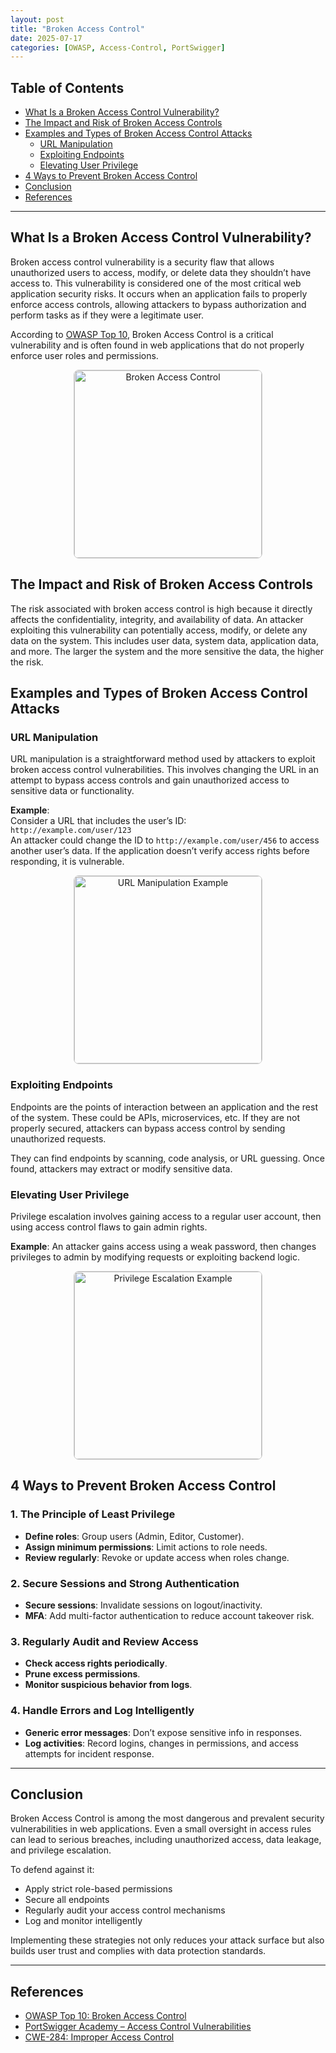 ```yaml
---
layout: post
title: "Broken Access Control"
date: 2025-07-17
categories: [OWASP, Access-Control, PortSwigger]
---
```


## Table of Contents
- [What Is a Broken Access Control Vulnerability?](#what-is-a-broken-access-control-vulnerability)
- [The Impact and Risk of Broken Access Controls](#the-impact-and-risk-of-broken-access-controls)
- [Examples and Types of Broken Access Control Attacks](#examples-and-types-of-broken-access-control-attacks)
  - [URL Manipulation](#url-manipulation)
  - [Exploiting Endpoints](#exploiting-endpoints)
  - [Elevating User Privilege](#elevating-user-privilege)
- [4 Ways to Prevent Broken Access Control](#4-ways-to-prevent-broken-access-control)
- [Conclusion](#conclusion)
- [References](#references)

---

## What Is a Broken Access Control Vulnerability?

Broken access control vulnerability is a security flaw that allows unauthorized users to access, modify, or delete data they shouldn’t have access to. This vulnerability is considered one of the most critical web application security risks. It occurs when an application fails to properly enforce access controls, allowing attackers to bypass authorization and perform tasks as if they were a legitimate user.

According to [OWASP Top 10](https://owasp.org/Top10/), Broken Access Control is a critical vulnerability and is often found in web applications that do not properly enforce user roles and permissions.



<div align="center">
  <img src="{{ site.baseurl }}/assets/images/b1.png" alt="Broken Access Control" width="300" style="border: 1px solid #ccc; border-radius: 8px;">
</div>



## The Impact and Risk of Broken Access Controls

The risk associated with broken access control is high because it directly affects the confidentiality, integrity, and availability of data. An attacker exploiting this vulnerability can potentially access, modify, or delete any data on the system. This includes user data, system data, application data, and more. The larger the system and the more sensitive the data, the higher the risk.



## Examples and Types of Broken Access Control Attacks

### URL Manipulation

URL manipulation is a straightforward method used by attackers to exploit broken access control vulnerabilities. This involves changing the URL in an attempt to bypass access controls and gain unauthorized access to sensitive data or functionality.

**Example**:  
Consider a URL that includes the user’s ID:  
`http://example.com/user/123`  
An attacker could change the ID to `http://example.com/user/456` to access another user’s data. If the application doesn’t verify access rights before responding, it is vulnerable.


<div align="center">
  <img src="{{ site.baseurl }}/assets/images/b2.png" alt="URL Manipulation Example" width="300" style="border: 1px solid #ccc; border-radius: 8px;">
</div>



### Exploiting Endpoints

Endpoints are the points of interaction between an application and the rest of the system. These could be APIs, microservices, etc. If they are not properly secured, attackers can bypass access control by sending unauthorized requests.

They can find endpoints by scanning, code analysis, or URL guessing. Once found, attackers may extract or modify sensitive data.



### Elevating User Privilege

Privilege escalation involves gaining access to a regular user account, then using access control flaws to gain admin rights.

**Example**: An attacker gains access using a weak password, then changes privileges to admin by modifying requests or exploiting backend logic.

<div align="center">
  <img src="{{ site.baseurl }}/assets/images/b3.png" alt="Privilege Escalation Example" width="300" style="border: 1px solid #ccc; border-radius: 8px;">
</div>


## 4 Ways to Prevent Broken Access Control

### 1. The Principle of Least Privilege

- **Define roles**: Group users (Admin, Editor, Customer).
- **Assign minimum permissions**: Limit actions to role needs.
- **Review regularly**: Revoke or update access when roles change.

### 2. Secure Sessions and Strong Authentication

- **Secure sessions**: Invalidate sessions on logout/inactivity.
- **MFA**: Add multi-factor authentication to reduce account takeover risk.

### 3. Regularly Audit and Review Access

- **Check access rights periodically**.
- **Prune excess permissions**.
- **Monitor suspicious behavior from logs**.

### 4. Handle Errors and Log Intelligently

- **Generic error messages**: Don’t expose sensitive info in responses.
- **Log activities**: Record logins, changes in permissions, and access attempts for incident response.

---

## Conclusion

Broken Access Control is among the most dangerous and prevalent security vulnerabilities in web applications. Even a small oversight in access rules can lead to serious breaches, including unauthorized access, data leakage, and privilege escalation.

To defend against it:

- Apply strict role-based permissions  
- Secure all endpoints  
- Regularly audit your access control mechanisms  
- Log and monitor intelligently

Implementing these strategies not only reduces your attack surface but also builds user trust and complies with data protection standards.

---

## References

- [OWASP Top 10: Broken Access Control](https://owasp.org/Top10/A01_2021-Broken_Access_Control/)
- [PortSwigger Academy – Access Control Vulnerabilities](https://portswigger.net/web-security/access-control)
- [CWE-284: Improper Access Control](https://cwe.mitre.org/data/definitions/284.html)
